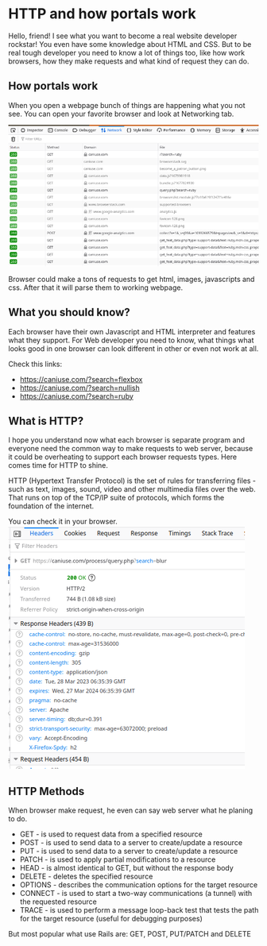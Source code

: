 # HTTP and how portals work

Hello, friend! I see what you want to become a real website developer rockstar! You even have some knowledge about HTML and CSS. But to be real tough developer you need to know a lot of things too, like how work browsers, how they make requests and what kind of request they can do.

## How portals work
When you open a webpage bunch of things are happening what you not see. You can open your favorite browser and look at Networking tab.

![Web page requests](/assets/images/webpage-work.png)

Browser could make a tons of requests to get html, images, javascripts and css. After that it will parse them to working webpage.

## What you should know?

Each browser have their own Javascript and HTML interpreter and features what they support. For Web developer you need to know, what things what looks good in one browser can look different in other or even not work at all.

Check this links:
- https://caniuse.com/?search=flexbox
- https://caniuse.com/?search=nullish
- https://caniuse.com/?search=ruby

## What is HTTP?

I hope you understand now what each browser is separate program and everyone need the common way to make requests to web server, because it could be overheating to support each browser requests types. Here comes time for HTTP to shine.

HTTP (Hypertext Transfer Protocol) is the set of rules for transferring files - such as text, images, sound, video and other multimedia files over the web. That runs on top of the TCP/IP suite of protocols, which forms the foundation of the internet.

You can check it in your browser.
![Request body](/assets/images/request-explained.png)

## HTTP Methods

When browser make request, he even can say web server what he planing to do.

- GET - is used to request data from a specified resource
- POST - is used to send data to a server to create/update a resource
- PUT - is used to send data to a server to create/update a resource
- PATCH - is used to apply partial modifications to a resource
- HEAD -  is almost identical to GET, but without the response body
- DELETE - deletes the specified resource
- OPTIONS - describes the communication options for the target resource
- CONNECT - is used to start a two-way communications (a tunnel) with the requested resource
- TRACE - is used to perform a message loop-back test that tests the path for the target resource (useful for debugging purposes)

But most popular what use Rails are: GET, POST, PUT/PATCH and DELETE